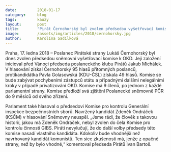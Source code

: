 ```yaml
---
date:         2018-01-17
category:     blog
tags:         kauzy
layout:       post
title:        "Pirát Černohorský byl zvolen předsedou vyšetřovací komise k OKD"
image:        /assets/img/articles/2018/cernohorsky.jpg
author:       Karolína Sadílková
---
```

 
Praha, 17. ledna 2018 – Poslanec Pirátské strany Lukáš Černohorský byl dnes zvolen předsedou sněmovní vyšetřovací komise k OKD. Její založení inicioval před Vánoci předseda poslaneckého klubu Pirátů Jakub Michálek. V hlasování získal Černohorský 95 hlasů přítomných poslanců, protikandidátka Pavla Golasowská (KDU-ČSL) získala 49 hlasů. Komise se bude zabývat pochybeními zástupců státu a případnými dalšími nelegálními kroky v případě privatizování OKD. Komise má 9 členů, po jednom z každé parlamentní strany. Komise předloží svá zjištění Poslanecké sněmovně PČR do 9 měsíců od svého zřízení.

Parlament také hlasoval o předsedovi Komise pro kontrolu Generální inspekce bezpečnostních sborů. Navržený kandidát Zdeněk Ondráček (KSČM) v hlasování Sněmovny neuspěl. „Jsme rádi, že člověk s takovou historií, jakou má Zdeněk Ondráček, nebyl zvolen do čela Komise pro kontrolu činnosti GIBS. Piráti nevylučují, že do další volby předsedy této komise nasadí vlastního kandidáta. Kdokoliv bude vhodnější než navrhovaný kandidát komunistů. Ten sice zkušenosti má, jenže z opačné strany, než by bylo vhodné,“ komentoval předseda Pirátů Ivan Bartoš.
